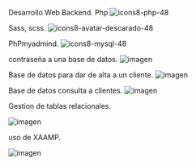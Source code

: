 Desarrollo Web Backend.
Php ![icons8-php-48](https://github.com/iviboot/013_BasedeDatos/assets/126647369/3f7ab820-fee0-450f-aa43-cbdcb4fb2772) 

Sass, scss. ![icons8-avatar-descarado-48](https://github.com/iviboot/013_BasedeDatos/assets/126647369/e76e4722-ddcd-4b06-af9a-c5794b565830)

PhPmyadmind. ![icons8-mysql-48](https://github.com/iviboot/013_BasedeDatos/assets/126647369/3de2a438-2689-4bcb-9f7f-53550365c6a3) 


contraseña a una base de datos.
![imagen](https://github.com/iviboot/013_BasedeDatos/assets/126647369/03e46397-3f49-4237-a6a1-01906b83c556)


Base de datos para dar de alta a un cliente.
 ![imagen](https://github.com/iviboot/013_BasedeDatos/assets/126647369/d5b989a2-9d49-4f9a-bacf-cc89f1bc928c)

 Base de datos consulta a clientes.
 ![imagen](https://github.com/iviboot/013_BasedeDatos/assets/126647369/211c58aa-be83-45be-89ff-2eb610a3d6e2)

 Gestion de tablas relacionales.

![imagen](https://github.com/iviboot/013_BasedeDatos/assets/126647369/6f8a27db-4020-4a38-89bc-8434c5446e15)

uso de XAAMP.

![imagen](https://github.com/iviboot/013_BasedeDatos/assets/126647369/58017f54-046b-4f5a-b9d0-a700ebc42cf5)







